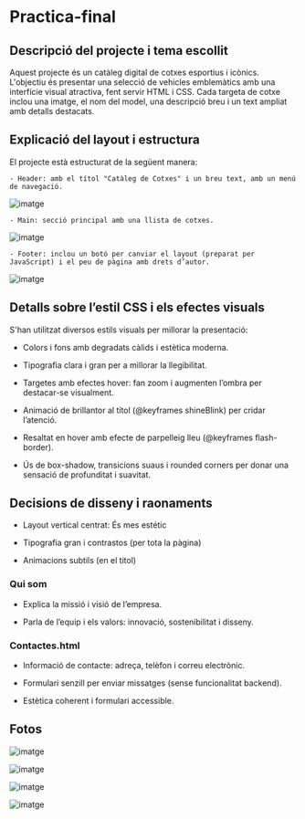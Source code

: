 # Practica-final

## Descripció del projecte i tema escollit

Aquest projecte és un catàleg digital de cotxes esportius i icònics. L'objectiu és presentar una selecció de vehicles emblemàtics amb una interfície visual atractiva, fent servir HTML i CSS. Cada targeta de cotxe inclou una imatge, el nom del model, una descripció breu i un text ampliat amb detalls destacats.

## Explicació del layout i estructura
El projecte està estructurat de la següent manera:

    - Header: amb el títol "Catàleg de Cotxes" i un breu text, amb un menú de navegació.
![imatge](https://github.com/user-attachments/assets/f73741d1-6206-46a4-a8c4-ecf919ba31e0)

    - Main: secció principal amb una llista de cotxes.
![imatge](https://github.com/user-attachments/assets/d5444d5e-6bf9-4710-98d6-41f5fc967c7d)

    - Footer: inclou un botó per canviar el layout (preparat per JavaScript) i el peu de pàgina amb drets d’autor.
![imatge](https://github.com/user-attachments/assets/cb9713e7-d8b6-4233-9078-4e217fed5a9e)


## Detalls sobre l’estil CSS i els efectes visuals

S'han utilitzat diversos estils visuals per millorar la presentació:

- Colors i fons amb degradats càlids i estètica moderna.

- Tipografia clara i gran per a millorar la llegibilitat.

- Targetes amb efectes hover: fan zoom i augmenten l’ombra per destacar-se visualment.

- Animació de brillantor al títol (@keyframes shineBlink) per cridar l’atenció.

- Resaltat en hover amb efecte de parpelleig lleu (@keyframes flash-border).

- Ús de box-shadow, transicions suaus i rounded corners per donar una sensació de profunditat i suavitat.
    

## Decisions de disseny i raonaments

- Layout vertical centrat: És mes estétic 

- Tipografia gran i contrastos (per tota la pàgina)

- Animacions subtils (en el titol)


### Qui som

- Explica la missió i visió de l’empresa.

- Parla de l’equip i els valors: innovació, sostenibilitat i disseny.
    

### Contactes.html 

- Informació de contacte: adreça, telèfon i correu electrònic.

- Formulari senzill per enviar missatges (sense funcionalitat backend).

- Estètica coherent i formulari accessible.

## Fotos

![imatge](https://github.com/user-attachments/assets/5790fdc1-2b37-442b-8196-9c45f09f0507)

![imatge](https://github.com/user-attachments/assets/83bff636-7b1d-4d8c-a847-f3332a7cae2a)

![imatge](https://github.com/user-attachments/assets/6e5192b7-090f-4241-bca0-1d56db3cca49)

![imatge](https://github.com/user-attachments/assets/6e220179-bc9b-4f29-81ea-ce9da679d865)

